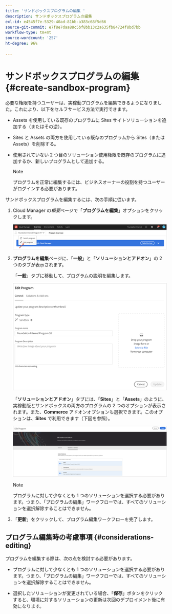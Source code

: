 ```yaml
---
title: 'サンドボックスプログラムの編集 '
description: サンドボックスプログラムの編集
exl-id: e4545f7e-5329-40ad-81bb-a383c68f5d66
source-git-commit: e7f8e7daa88c5bf8bb13c2a635fb84724f8bd7bb
workflow-type: tm+mt
source-wordcount: '257'
ht-degree: 96%

---
```


# サンドボックスプログラムの編集 {#create-sandbox-program}

必要な権限を持つユーザーは、実稼動プログラムを編集できるようになりました。これにより、以下をセルフサービス方法で実行できます。

* Assets を使用している既存のプログラムに Sites サイトソリューションを追加する（またはその逆）。
* Sites と Assets の両方を使用している既存のプログラムから Sites（または Assets）を削除する。
* 使用されていない 2 つ目のソリューション使用権限を既存のプログラムに追加するか、新しいプログラムとして追加する。

   >[!NOTE]
   >プログラムを正常に編集するには、ビジネスオーナーの役割を持つユーザーがログインする必要があります。

サンドボックスプログラムを編集するには、次の手順に従います。

1. Cloud Manager の&#x200B;*概要*&#x200B;ページで「**プログラムを編集**」オプションをクリックします。

   ![](assets/edit-program-overview.png)

1. **プログラムを編集**&#x200B;ページに、「**一般**」と「**ソリューションとアドオン**」の 2 つのタブが表示されます。

   「**一般**」タブに移動して、プログラムの説明を編集します。

   ![](/help/implementing/cloud-manager/getting-access-to-aem-in-cloud/assets/edit-program-sandboxa.png)

   「**ソリューションとアドオン**」タブには、「**Sites**」と「**Assets**」のように、実稼動版とサンドボックスの両方のプログラムの 2 つのオプションが表示されます。また、**Commerce** アドオンオプションも選択できます。このオプションは、**Sites** で利用できます（下図を参照）。

   ![](assets/edit-prg.png)

   >[!NOTE]
   >プログラムに対して少なくとも 1 つのソリューションを選択する必要があります。つまり、「プログラムの編集」ワークフローでは、すべてのソリューションを選択解除することはできません。

1. 「**更新**」をクリックして、プログラム編集ワークフローを完了します。


## プログラム編集時の考慮事項 {#considerations-editing}

プログラムを編集する際は、次の点を検討する必要があります。

* プログラムに対して少なくとも 1 つのソリューションを選択する必要があります。つまり、「プログラムの編集」ワークフローでは、すべてのソリューションを選択解除することはできません。

* 選択したソリューションが変更されている場合、「**保存**」ボタンをクリックすると、環境に対するソリューションの更新は次回のデプロイメント後に有効になります。
